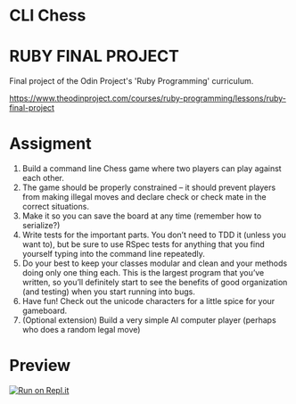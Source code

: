 # CLI Chess
# RUBY FINAL PROJECT

Final project of the Odin Project's 'Ruby Programming' curriculum.

https://www.theodinproject.com/courses/ruby-programming/lessons/ruby-final-project

# Assigment
1. Build a command line Chess game where two players can play against each other.
2. The game should be properly constrained – it should prevent players from making illegal moves and declare check or check mate in the correct situations.
3. Make it so you can save the board at any time (remember how to serialize?)
4. Write tests for the important parts. You don’t need to TDD it (unless you want to), but be sure to use RSpec tests for anything that you find yourself typing into the command line repeatedly.
5. Do your best to keep your classes modular and clean and your methods doing only one thing each. This is the largest program that you’ve written, so you’ll definitely start to see the benefits of good organization (and testing) when you start running into bugs.
6. Have fun! Check out the unicode characters for a little spice for your gameboard.
7. (Optional extension) Build a very simple AI computer player (perhaps who does a random legal move)

# Preview
[![Run on Repl.it](https://repl.it/badge/github/hansnery/ruby_chess)](https://repl.it/@hansnery/rubychess#main.rb)
